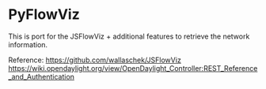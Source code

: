 PyFlowViz
=========

This is port for the JSFlowViz + additional features to retrieve the network information.

Reference:
https://github.com/wallaschek/JSFlowViz
https://wiki.opendaylight.org/view/OpenDaylight_Controller:REST_Reference_and_Authentication
